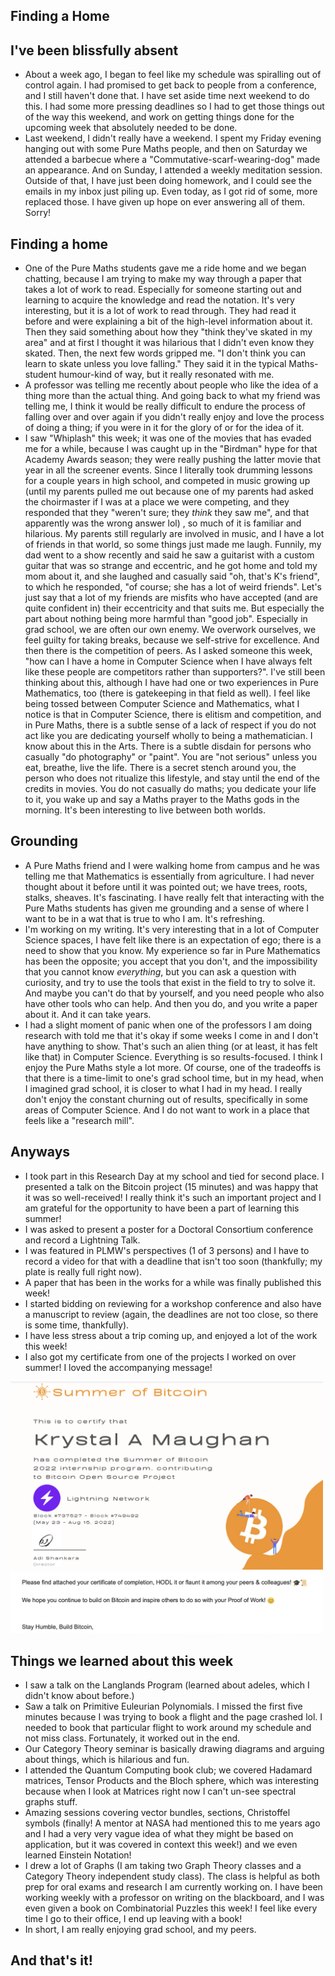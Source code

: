 ## Finding a Home

## I've been blissfully absent
- About a week ago, I began to feel like my schedule was spiralling out of control again. I had promised to get back to people from a conference,
and I still haven't done that. I have set aside time next weekend to do this. I had some more pressing deadlines so I had to get those things out
of the way this weekend, and work on getting things done for the upcoming week that absolutely needed to be done.
- Last weekend, I didn't really have a weekend. I spent my Friday evening hanging out with some Pure Maths people, and then on Saturday we 
attended a barbecue where a "Commutative-scarf-wearing-dog" made an appearance. And on Sunday, I attended a weekly meditation session.
Outside of that, I have just been doing homework, and I could see the emails in my inbox just piling up. Even today, as I got rid of some,
more replaced those. I have given up hope on ever answering all of them. Sorry!

## Finding a home
- One of the Pure Maths students gave me a ride home and we began chatting, because I am trying to make my way through a paper that takes a lot
of work to read. Especially for someone starting out and learning to acquire the knowledge and read the notation. It's very interesting, but it
is a lot of work to read through. They had read it before and were explaining a bit of the high-level information about it. Then they said 
something about how they "think they've skated in my area" and at first I thought it was hilarious that I didn't even know they skated.
Then, the next few words gripped me. "I don't think you can learn to skate unless
you love falling." They said it in the typical Maths-student humour-kind of way, but it really resonated with me.
- A professor was telling me recently about people who like the idea of a thing more than the actual thing. And going back to what my friend 
was telling me, I think it would be really difficult to endure the process of falling over and over again if you didn't really enjoy and love
the process of doing a thing; if you were in it for the glory of or for the idea of it.
- I saw "Whiplash" this week; it was one of the movies that has evaded me for a while, because I was caught up in the "Birdman" hype for that
Academy Awards season; they were really pushing the latter movie that year in all the screener events. Since I literally took drumming lessons
for a couple years in high school, and competed in music growing up (until my parents pulled me out because one of my parents had asked the choirmaster 
if I was at a place we were competing, and they responded that they "weren't sure; they *think* they saw me", and that apparently was the wrong answer lol)
, so much of it is familiar and hilarious. My parents still regularly are involved in music, and I have a lot of friends in that world,
so some things just made me laugh. Funnily, my dad went to a show recently and said he saw a guitarist with a custom guitar that was so strange
and eccentric, and he got home and told my mom about it, and she laughed and casually said "oh, that's K's friend", to which he responded,
"of course; she has a lot of weird friends". Let's just say that a lot of my friends are misfits who have accepted (and are quite confident in)
 their eccentricity and that suits me.
But especially the part about nothing being
more harmful than "good job". Especially in grad school, we are often our own enemy. We overwork ourselves, we feel guilty for taking breaks,
because we self-strive for excellence. And then there is the competition of peers. As I asked someone this week, "how can I have a home in
Computer Science when I have always felt like these people are competitors rather than supporters?". I've still been thinking about this, 
although I have had one or two experiences in Pure Mathematics, too (there is gatekeeping in that field as well). I feel like being tossed
between Computer Science and Mathematics, what I notice is that in Computer Science, there is elitism and competition, and in Pure Maths,
there is a subtle sense of a lack of respect if you do not act like you are dedicating yourself wholly to being a mathematician. 
I know about this in the Arts. There is a subtle disdain for persons who casually "do photography" or "paint". You are "not serious" unless you
eat, breathe, live the life. There is a secret stench around you, the person who does not ritualize this lifestyle, and stay until the end of the
credits in movies.
You do not casually do maths; you dedicate your life to it, you wake up and say a Maths prayer to the Maths gods in the morning. It's been interesting
to live between both worlds.

## Grounding
- A Pure Maths friend and I were walking home from campus and he was telling me that Mathematics is essentially from agriculture. I had never thought
about it before until it was pointed out; we have trees, roots, stalks, sheaves. It's fascinating. I have really felt that interacting with 
the Pure Maths students has given me grounding and a sense of where I want to be in a wat that is true to who I am. It's refreshing.
- I'm working on my writing. It's very interesting that in a lot of Computer Science spaces, I have felt like there is an expectation of ego; there
is a need to show that you know. My experience so far in Pure Mathematics has been the opposite; you accept that you don't, and the impossibility that
you cannot know *everything*, but you can ask a question with curiosity, and try to use the tools that exist in the field to try to solve it. And maybe
you can't do that by yourself, and you need people who also have other tools who can help. And then you do, and you write a paper about it. And it
can take years. 
- I had a slight moment of panic when one of the professors I am doing research with told me that it's okay if some weeks I come in and I don't have
anything to show. That's such an alien thing (or at least, it has felt like that) in Computer Science. Everything is so results-focused. I think
I enjoy the Pure Maths style a lot more. Of course, one of the tradeoffs is that there is a time-limit to one's grad school time, but in my head,
when I imagined grad school, it is closer to what I had in my head. I really don't enjoy the constant churning out of results, specifically in
some areas of Computer Science. And I do not want to work in a place that feels like a "research mill".

## Anyways
- I took part in this Research Day at my school and tied for second place. I presented a talk on the Bitcoin project (15 minutes) and was happy that
it was so well-received! I really think it's such an important project and I am grateful for the opportunity to have been a part of learning this summer! 
- I was asked to present a poster for a Doctoral Consortium conference and record a Lightning Talk.
- I was featured in PLMW's perspectives (1 of 3 persons) and I have to record a video for that with a deadline that isn't too soon (thankfully; my plate
is really full right now).
- A paper that has been in the works for a while was finally published this week!
- I started bidding on reviewing for a workshop conference and also have a manuscript to review (again, the deadlines are not too close, so there
is some time, thankfully).
- I have less stress about a trip coming up, and enjoyed a lot of the work this week!
- I also got my certificate from one of the projects I worked on over summer! I loved the accompanying message!

<img src="/images/SummerB22/summerb1.png" width="500">

<img src="/images/SummerB22/summerb2.png" width="500">

## Things we learned about this week
- I saw a talk on the Langlands Program (learned about adeles, which I didn't know about before.)
- Saw a talk on Primitive Euleurian Polynomials. I missed the first five minutes because I was trying to book a flight and the page crashed lol.
I needed to book that particular flight to work around my schedule and not miss class. Fortunately, it worked out in the end.
- Our Category Theory seminar is basically drawing diagrams and arguing about things, which is hilarious and fun.
- I attended the Quantum Computing book club; we covered Hadamard matrices, Tensor Products and the Bloch sphere, which was interesting because
when I look at Matrices right now I can't un-see spectral graphs stuff.
- Amazing sessions covering vector bundles, sections, Christoffel symbols (finally! A mentor at NASA had mentioned this to me years ago and 
I had a very very vague idea of what they might be based on application, but it was covered in context this week!) and we even learned Einstein Notation!
- I drew a lot of Graphs (I am taking two Graph Theory classes and a Category Theory independent study class). The class is helpful as both prep
for oral exams and research I am currently working on. I have been working weekly with a professor on writing on the blackboard, and I was even given
a book on Combinatorial Puzzles this week! I feel like every time I go to their office, I end up leaving with a book!
- In short, I am really enjoying grad school, and my peers. 

## And that's it!




